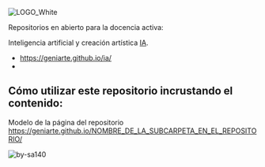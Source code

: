 
![LOGO_White](https://github.com/user-attachments/assets/71c93486-2c54-4eb6-b0b2-d1fe763e4a02)


Repositorios en abierto para la docencia activa:



<p>Inteligencia artificial y creación artística <a href="https://geniarte.github.io/ia/" target="_blank" rel="noopener noreferrer">IA</a>.</p>

- https://geniarte.github.io/ia/
-

Cómo utilizar este repositorio incrustando el contenido:
-
Modelo de la página del repositorio
https://geniarte.github.io/NOMBRE_DE_LA_SUBCARPETA_EN_EL_REPOSITORIO/

![by-sa140](https://github.com/user-attachments/assets/524d74f3-9017-4682-90d6-8040b3e3e9d3)



